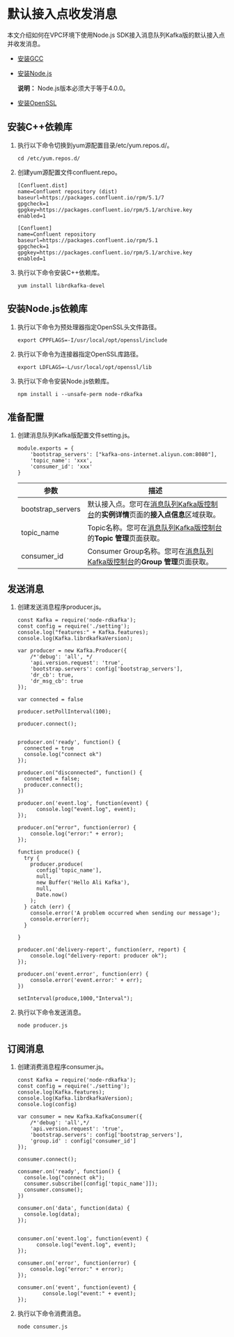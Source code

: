# 默认接入点收发消息

本文介绍如何在VPC环境下使用Node.js SDK接入消息队列Kafka版的默认接入点并收发消息。

-   [安装GCC](https://gcc.gnu.org/install/)
-   [安装Node.js](https://nodejs.org/en/download/)

    **说明：** Node.js版本必须大于等于4.0.0。

-   [安装OpenSSL](https://www.openssl.org/source/)

## 安装C++依赖库

1.  执行以下命令切换到yum源配置目录/etc/yum.repos.d/。

    ```
    cd /etc/yum.repos.d/
    ```

2.  创建yum源配置文件confluent.repo。

    ```
    [Confluent.dist]
    name=Confluent repository (dist)
    baseurl=https://packages.confluent.io/rpm/5.1/7
    gpgcheck=1
    gpgkey=https://packages.confluent.io/rpm/5.1/archive.key
    enabled=1
    
    [Confluent]
    name=Confluent repository
    baseurl=https://packages.confluent.io/rpm/5.1
    gpgcheck=1
    gpgkey=https://packages.confluent.io/rpm/5.1/archive.key
    enabled=1
    ```

3.  执行以下命令安装C++依赖库。

    ```
    yum install librdkafka-devel
    ```


## 安装Node.js依赖库

1.  执行以下命令为预处理器指定OpenSSL头文件路径。

    ```
    export CPPFLAGS=-I/usr/local/opt/openssl/include
    ```

2.  执行以下命令为连接器指定OpenSSL库路径。

    ```
    export LDFLAGS=-L/usr/local/opt/openssl/lib
    ```

3.  执行以下命令安装Node.js依赖库。

    ```
    npm install i --unsafe-perm node-rdkafka
    ```


## 准备配置

1.  创建消息队列Kafka版配置文件setting.js。

    ```
    module.exports = {
        'bootstrap_servers': ["kafka-ons-internet.aliyun.com:8080"],
        'topic_name': 'xxx',
        'consumer_id': 'xxx'
    }
    ```

    |参数|描述|
    |--|--|
    |bootstrap\_servers|默认接入点。您可在[消息队列Kafka版控制台](https://kafka.console.aliyun.com/?spm=a2c4g.11186623.2.22.6bf72638IfKzDm)的**实例详情**页面的**接入点信息**区域获取。|
    |topic\_name|Topic名称。您可在[消息队列Kafka版控制台](https://kafka.console.aliyun.com/?spm=a2c4g.11186623.2.22.6bf72638IfKzDm)的**Topic 管理**页面获取。|
    |consumer\_id|Consumer Group名称。您可在[消息队列Kafka版控制台](https://kafka.console.aliyun.com/?spm=a2c4g.11186623.2.22.6bf72638IfKzDm)的**Group 管理**页面获取。|


## 发送消息

1.  创建发送消息程序producer.js。

    ```
    const Kafka = require('node-rdkafka');
    const config = require('./setting');
    console.log("features:" + Kafka.features);
    console.log(Kafka.librdkafkaVersion);
    
    var producer = new Kafka.Producer({
        /*'debug': 'all', */
        'api.version.request': 'true',
        'bootstrap.servers': config['bootstrap_servers'],
        'dr_cb': true,
        'dr_msg_cb': true
    });
    
    var connected = false
    
    producer.setPollInterval(100);
    
    producer.connect();
    
    
    producer.on('ready', function() {
      connected = true
      console.log("connect ok")
    });
    
    producer.on("disconnected", function() {
      connected = false;
      producer.connect();
    })
    
    producer.on('event.log', function(event) {
          console.log("event.log", event);
    });
    
    producer.on("error", function(error) {
        console.log("error:" + error);
    });
    
    function produce() {
      try {
        producer.produce(
          config['topic_name'],   
          null,      
          new Buffer('Hello Ali Kafka'),      
          null,   
          Date.now()
        );
      } catch (err) {
        console.error('A problem occurred when sending our message');
        console.error(err);
      }
    
    }
    
    producer.on('delivery-report', function(err, report) {
        console.log("delivery-report: producer ok");
    });
    
    producer.on('event.error', function(err) {
        console.error('event.error:' + err);
    })
    
    setInterval(produce,1000,"Interval");
    ```

2.  执行以下命令发送消息。

    ```
    node producer.js
    ```


## 订阅消息

1.  创建消费消息程序consumer.js。

    ```
    const Kafka = require('node-rdkafka');
    const config = require('./setting');
    console.log(Kafka.features);
    console.log(Kafka.librdkafkaVersion);
    console.log(config)
    
    var consumer = new Kafka.KafkaConsumer({
        /*'debug': 'all',*/
        'api.version.request': 'true',
        'bootstrap.servers': config['bootstrap_servers'],
        'group.id' : config['consumer_id']
    });
    
    consumer.connect();
    
    consumer.on('ready', function() {
      console.log("connect ok");
      consumer.subscribe([config['topic_name']]);
      consumer.consume();
    })
    
    consumer.on('data', function(data) {
      console.log(data);
    });
    
    
    consumer.on('event.log', function(event) {
          console.log("event.log", event);
    });
    
    consumer.on('error', function(error) {
        console.log("error:" + error);
    });
    
    consumer.on('event', function(event) {
            console.log("event:" + event);
    });
    ```

2.  执行以下命令消费消息。

    ```
    node consumer.js
    ```



